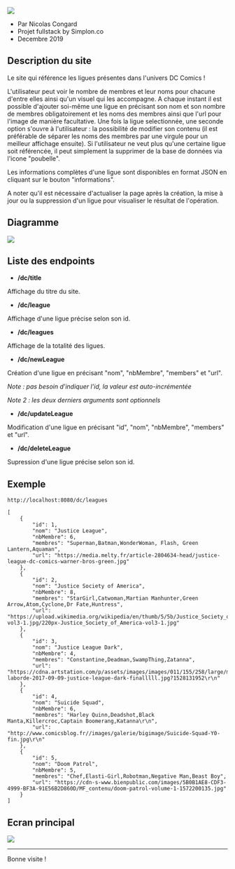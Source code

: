 ![](https://nsa40.casimages.com/img/2019/12/18/19121810445295212.png)

* Par Nicolas Congard
* Projet fullstack by Simplon.co
* Decembre 2019

## Description du site

Le site qui référence les ligues présentes dans l'univers DC Comics !

 L'utilisateur peut voir le nombre de membres et leur noms pour chacune d'entre elles ainsi qu'un visuel qui les accompagne.
 A chaque instant il est possible d'ajouter soi-même une ligue en précisant son nom et son nombre de membres obligatoirement et les noms des
 membres ainsi que l'url pour l'image de manière facultative.
 Une fois la ligue selectionnée, une seconde option s'ouvre à l'utilisateur : la possibilité de modifier son contenu (il est préférable de séparer
 les noms des membres par une virgule pour un meilleur affichage ensuite).
 Si l'utilisateur ne veut plus qu'une certaine ligue soit référencée, il peut simplement la supprimer de la base de données via l'icone "poubelle".
 
 Les informations complètes d'une ligue sont disponibles en format JSON en cliquant sur le bouton "informations".
 
 A noter qu'il est nécessaire d'actualiser la page après la création, la mise à jour ou la suppression d'un ligue pour visualiser le résultat de 
 l'opération.
 
## Diagramme

![](https://nsa40.casimages.com/img/2019/12/18/191218014249426034.png)

## Liste des endpoints

* **/dc/title**

Affichage du titre du site.
* **/dc/league**

Affichage d'une ligue précise selon son id.
* **/dc/leagues**

Affichage de la totalité des ligues.
* **/dc/newLeague**

Création d'une ligue en précisant "nom", "nbMembre", "members" et "url". 

*Note : pas besoin d'indiquer l'id, la valeur est auto-incrémentée*

*Note 2 : les deux derniers arguments sont optionnels* 
* **/dc/updateLeague**

Modification d'une ligue en précisant "id", "nom", "nbMembre", "members" et "url".
* **/dc/deleteLeague**

Supression d'une ligue précise selon son id.

## Exemple

```
http://localhost:8080/dc/leagues
```

```
[
    {
        "id": 1,
        "nom": "Justice League",
        "nbMembre": 6,
        "membres": "Superman,Batman,WonderWoman, Flash, Green Lantern,Aquaman",
        "url": "https://media.melty.fr/article-2804634-head/justice-league-dc-comics-warner-bros-green.jpg"
    },
    {
        "id": 2,
        "nom": "Justice Society of America",
        "nbMembre": 8,
        "membres": "StarGirl,Catwoman,Martian Manhunter,Green Arrow,Atom,Cyclone,Dr Fate,Huntress",
        "url": "https://upload.wikimedia.org/wikipedia/en/thumb/5/5b/Justice_Society_of_America-vol3-1.jpg/220px-Justice_Society_of_America-vol3-1.jpg"
    },
    {
        "id": 3,
        "nom": "Justice League Dark",
        "nbMembre": 4,
        "membres": "Constantine,Deadman,SwampThing,Zatanna",
        "url": "https://cdna.artstation.com/p/assets/images/images/011/155/258/large/matias-laborde-2017-09-09-justice-league-dark-finalllll.jpg?1528131952\r\n"
    },
    {
        "id": 4,
        "nom": "Suicide Squad",
        "nbMembre": 6,
        "membres": "Harley Quinn,Deadshot,Black Manta,Killercroc,Captain Boomerang,Katanna\r\n",
        "url": "http://www.comicsblog.fr//images/galerie/bigimage/Suicide-Squad-Y0-fin.jpg\r\n"
    },
    {
        "id": 5,
        "nom": "Doom Patrol",
        "nbMembre": 5,
        "membres": "Chef,Elasti-Girl,Robotman,Negative Man,Beast Boy",
        "url": "https://cdn-s-www.bienpublic.com/images/5B0B1AE8-CDF3-4999-BF3A-91E56B2D860D/MF_contenu/doom-patrol-volume-1-1572200135.jpg"
    }
]
```
 
## Ecran principal

![](https://nsa40.casimages.com/img/2019/12/18/191218013519134185.gif) 

------
Bonne visite !
 
